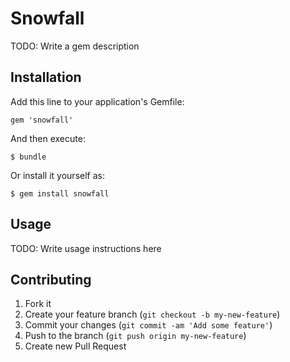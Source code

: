# Snowfall

TODO: Write a gem description

## Installation

Add this line to your application's Gemfile:

    gem 'snowfall'

And then execute:

    $ bundle

Or install it yourself as:

    $ gem install snowfall

## Usage

TODO: Write usage instructions here

## Contributing

1. Fork it
2. Create your feature branch (`git checkout -b my-new-feature`)
3. Commit your changes (`git commit -am 'Add some feature'`)
4. Push to the branch (`git push origin my-new-feature`)
5. Create new Pull Request
